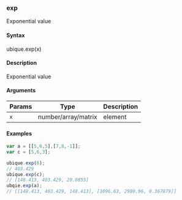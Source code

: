 ### exp

Exponential value


#### Syntax

ubique.exp(x)


#### Description

Exponential value  



#### Arguments

|Params|Type|Description
|---------|----|-----------
|`x` | number/array/matrix | element


#### Examples

```js
var a = [[5,6,5],[7,8,-1]];
var c = [5,6,3];

ubique.exp(6);
// 403.429
ubique.exp(c);
// [148.413, 403.429, 20.0855]
ubqie.exp(a);
// [[148.413, 403.429, 148.413], [1096.63, 2980.96, 0.367879]]
```


